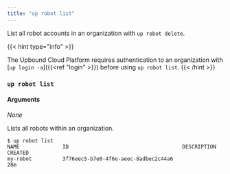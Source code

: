 ```yaml
---
title: "up robot list"
---
```


List all robot accounts in an organization with `up robot delete`.

<!-- vale gitlab.SubstitutionWarning = NO-->
<!-- don't flag an error on shortcode information argument -->
{{< hint type="info" >}}
<!-- vale gitlab.SubstitutionWarning = YES-->
The Upbound Cloud Platform requires authentication to an organization with [`up login -a`]({{<ref "login" >}}) before using `up robot list`.
{{< /hint >}}

### `up robot list`

#### Arguments
_None_
  
Lists all robots within an organization.

```
$ up robot list
NAME              ID                                     DESCRIPTION   CREATED
my-robot          3f76eec5-b7e0-4f6e-aeec-8adbec2c44a6                 28m
```